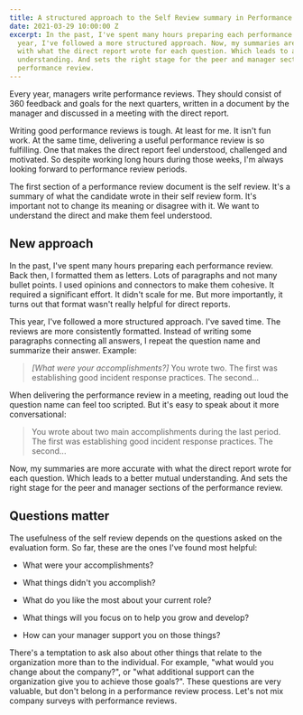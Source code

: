 ```yaml
---
title: A structured approach to the Self Review summary in Performance Reviews
date: 2021-03-29 10:00:00 Z
excerpt: In the past, I've spent many hours preparing each performance review. This
  year, I've followed a more structured approach. Now, my summaries are more accurate
  with what the direct report wrote for each question. Which leads to a better mutual
  understanding. And sets the right stage for the peer and manager sections of the
  performance review.
---
```


Every year, managers write performance reviews. They should consist of 360 feedback and goals for the next quarters, written in a document by the manager and discussed in a meeting with the direct report.

Writing good performance reviews is tough. At least for me. It isn't fun work. At the same time, delivering a useful performance review is so fulfilling. One that makes the direct report feel understood, challenged and motivated. So despite working long hours during those weeks, I'm always looking forward to performance review periods.

The first section of a performance review document is the self review. It's a summary of what the candidate wrote in their self review form. It's important not to change its meaning or disagree with it. We want to understand the direct and make them feel understood.

## New approach

In the past, I've spent many hours preparing each performance review. Back then, I formatted them as letters. Lots of paragraphs and not many bullet points. I used opinions and connectors to make them cohesive. It required a significant effort. It didn't scale for me. But more importantly, it turns out that format wasn't really helpful for direct reports.

This year, I've followed a more structured approach. I've saved time. The reviews are more consistently formatted. Instead of writing some paragraphs connecting all answers, I repeat the question name and summarize their answer. Example:

> *\[What were your accomplishments?\]*
> You wrote two. The first was establishing good incident response practices. The second...

When delivering the performance review in a meeting, reading out loud the question name can feel too scripted. But it's easy to speak about it more conversational:

> You wrote about two main accomplishments during the last period. The first was establishing good incident response practices. The second...

Now, my summaries are more accurate with what the direct report wrote for each question. Which leads to a better mutual understanding. And sets the right stage for the peer and manager sections of the performance review.

## Questions matter

The usefulness of the self review depends on the questions asked on the evaluation form. So far, these are the ones I've found most helpful:

* What were your accomplishments?

* What things didn't you accomplish?

* What do you like the most about your current role?

* What things will you focus on to help you grow and develop?

* How can your manager support you on those things?

There's a temptation to ask also about other things that relate to the organization more than to the individual. For example, "what would you change about the company?", or "what additional support can the organization give you to achieve those goals?". These questions are very valuable, but don't belong in a performance review process. Let's not mix company surveys with performance reviews.